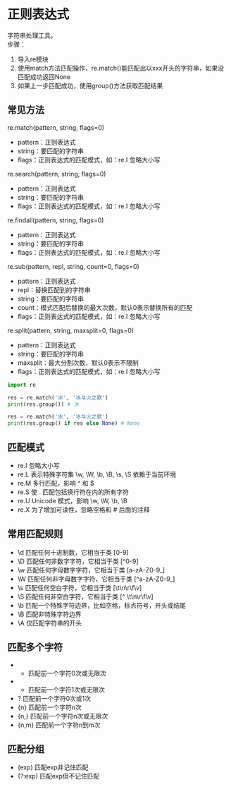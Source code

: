 # 正则表达式
字符串处理工具。<br>
步骤：
1. 导入re模块
2. 使用match方法匹配操作，re.match()能匹配出以xxx开头的字符串，如果没匹配成功返回None
3. 如果上一步匹配成功，使用group()方法获取匹配结果

## 常见方法
re.match(pattern, string, flags=0)
* pattern：正则表达式
* string：要匹配的字符串
* flags：正则表达式的匹配模式，如：re.I 忽略大小写

re.search(pattern, string, flags=0)
* pattern：正则表达式
* string：要匹配的字符串
* flags：正则表达式的匹配模式，如：re.I 忽略大小写

re.findall(pattern, string, flags=0)
* pattern：正则表达式
* string：要匹配的字符串
* flags：正则表达式的匹配模式，如：re.I 忽略大小写

re.sub(pattern, repl, string, count=0, flags=0)
* pattern：正则表达式
* repl：替换匹配到的字符串
* string：要匹配的字符串
* count：模式匹配后替换的最大次数，默认0表示替换所有的匹配
* flags：正则表达式的匹配模式，如：re.I 忽略大小写

re.split(pattern, string, maxsplit=0, flags=0)
* pattern：正则表达式
* string：要匹配的字符串
* maxsplit：最大分割次数，默认0表示不限制
* flags：正则表达式的匹配模式，如：re.I 忽略大小写

```python
import re

res = re.match('冰', '冰与火之歌')
print(res.group()) # 冰

res = re.match('水', '冰与火之歌')
print(res.group() if res else None) # None
```

## 匹配模式
* re.I 忽略大小写
* re.L 表示特殊字符集 \w, \W, \b, \B, \s, \S 依赖于当前环境
* re.M 多行匹配，影响 ^ 和 $
* re.S 使 . 匹配包括换行符在内的所有字符
* re.U Unicode 模式，影响 \w, \W, \b, \B
* re.X 为了增加可读性，忽略空格和 # 后面的注释

## 常用匹配规则
* \d 匹配任何十进制数，它相当于类 [0-9]
* \D 匹配任何非数字字符，它相当于类 [^0-9]
* \w 匹配任何字母数字字符，它相当于类 [a-zA-Z0-9_]
* \W 匹配任何非字母数字字符，它相当于类 [^a-zA-Z0-9_]
* \s 匹配任何空白字符，它相当于类 [\t\n\r\f\v]
* \S 匹配任何非空白字符，它相当于类 [^ \t\n\r\f\v]
* \b 匹配一个特殊字符边界，比如空格，标点符号，开头或结尾
* \B 匹配非特殊字符边界
* \A 仅匹配字符串的开头

## 匹配多个字符
* * 匹配前一个字符0次或无限次
* + 匹配前一个字符1次或无限次
* ? 匹配前一个字符0次或1次
* {n} 匹配前一个字符n次
* {n,} 匹配前一个字符n次或无限次
* {n,m} 匹配前一个字符n到m次

## 匹配分组
* (exp) 匹配exp并记住匹配
* (?:exp) 匹配exp但不记住匹配
